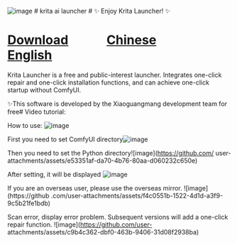 ![image](https://github.com/user-attachments/assets/7ff74400-61e7-4fb8-9ef3-ff231f8c97e9) # krita ai launcher # ✨ Enjoy Krita Launcher! ✨

# [Download](https://github.com/guijiaosir/Krita-Ai/releases) &nbsp;&nbsp;&nbsp;&nbsp;&nbsp;&nbsp;&nbsp;&nbsp;&nbsp;&nbsp;&nbsp; [Chinese]( README.md) &nbsp;&nbsp;&nbsp;&nbsp;&nbsp;&nbsp;&nbsp;&nbsp;&nbsp;&nbsp;&nbsp; [English](README.en.md)

Krita Launcher is a free and public-interest launcher. Integrates one-click repair and one-click installation functions, and can achieve one-click startup without ComfyUI.

✨This software is developed by the Xiaoguangmang development team for free# Video tutorial:

How to use:
![image](https://github.com/user-attachments/assets/d0864de4-d926-4a1f-9601-ae4e5f8e8179)

First you need to set ComfyUI directory![image](https://github.com/user-attachments/assets/c3c024ae-5e54-4ddd-9114-f4a74f6e74d8)

Then you need to set the Python directory![image](https://github.com/ user-attachments/assets/e53351af-da70-4b76-80aa-d060232c650e)

After setting, it will be displayed ![image](https://github.com/user-attachments/assets/a60e8a73-0f9e-450d-b54d-9d93c5bbccc0)

If you are an overseas user, please use the overseas mirror.
![image](https://github .com/user-attachments/assets/f4c0551b-1522-4d1d-a3f9-9c5b21fe1bdb)

Scan error, display error problem. Subsequent versions will add a one-click repair function.
![image](https://github.com/user- attachments/assets/c9b4c362-dbf0-463b-9406-31d08f2938ba)
